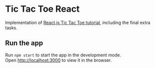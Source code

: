 # Tic Tac Toe React 
Implementation of [React.js Tic Tac Toe tutorial](https://reactjs.org/tutorial/tutorial.html#wrapping-up), including the final extra tasks.

## Run the app

Run `npm start` to start the app in the development mode.<br>
Open [http://localhost:3000](http://localhost:3000) to view it in the browser.
